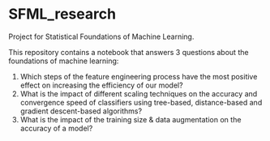 # SFML_research
Project for Statistical Foundations of Machine Learning.

This repository contains a notebook that answers 3 questions about the foundations of machine learning:

1. Which steps of the feature engineering process have the most positive effect on increasing the efficiency of our model?
2. What is the impact of different scaling techniques on the accuracy and convergence speed of classifiers using tree-based, distance-based and gradient descent-based algorithms?
3. What is the impact of the training size & data augmentation on the accuracy of a model?
